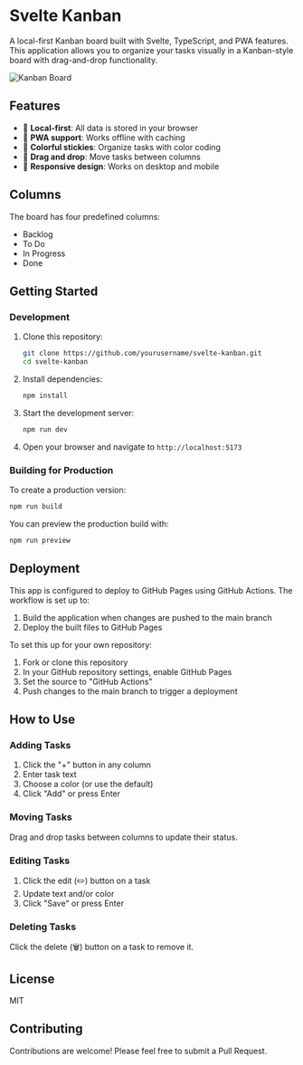 # Svelte Kanban

A local-first Kanban board built with Svelte, TypeScript, and PWA features. This application allows you to organize your tasks visually in a Kanban-style board with drag-and-drop functionality.

![Kanban Board](https://i.imgur.com/dummy-screenshot-link.png)

## Features

- 🚀 **Local-first**: All data is stored in your browser
- 📱 **PWA support**: Works offline with caching
- 🎨 **Colorful stickies**: Organize tasks with color coding
- 🔄 **Drag and drop**: Move tasks between columns
- 📐 **Responsive design**: Works on desktop and mobile

## Columns

The board has four predefined columns:
- Backlog
- To Do
- In Progress
- Done

## Getting Started

### Development

1. Clone this repository:
   ```bash
   git clone https://github.com/yourusername/svelte-kanban.git
   cd svelte-kanban
   ```

2. Install dependencies:
   ```bash
   npm install
   ```

3. Start the development server:
   ```bash
   npm run dev
   ```

4. Open your browser and navigate to `http://localhost:5173`

### Building for Production

To create a production version:

```bash
npm run build
```

You can preview the production build with:

```bash
npm run preview
```

## Deployment

This app is configured to deploy to GitHub Pages using GitHub Actions. The workflow is set up to:

1. Build the application when changes are pushed to the main branch
2. Deploy the built files to GitHub Pages

To set this up for your own repository:

1. Fork or clone this repository
2. In your GitHub repository settings, enable GitHub Pages
3. Set the source to "GitHub Actions"
4. Push changes to the main branch to trigger a deployment

## How to Use

### Adding Tasks

1. Click the "+" button in any column
2. Enter task text
3. Choose a color (or use the default)
4. Click "Add" or press Enter

### Moving Tasks

Drag and drop tasks between columns to update their status.

### Editing Tasks

1. Click the edit (✏️) button on a task
2. Update text and/or color
3. Click "Save" or press Enter

### Deleting Tasks

Click the delete (🗑️) button on a task to remove it.

## License

MIT

## Contributing

Contributions are welcome! Please feel free to submit a Pull Request.
